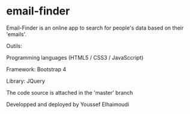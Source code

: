 # email-finder

Email-Finder is an online app to search for people's data based on their 'emails'.


Outils:

Programming languages (HTML5 / CSS3 / JavaSccript)

Framework: Bootstrap 4

Library: JQuery

The code source is attached in the 'master' branch


Developped and deployed by Youssef Elhaimoudi

